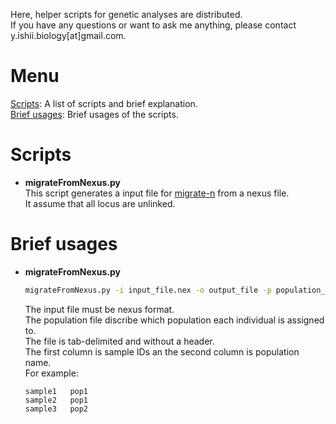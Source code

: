 Here, helper scripts for genetic analyses are distributed.  
If you have any questions or want to ask me anything, please contact y.ishii.biology[at]gmail.com.

# Menu
  [Scripts](#scripts): A list of scripts and brief explanation.  
  [Brief usages](#brief-usages): Brief usages of the scripts.

# Scripts
- **migrateFromNexus.py**  
  This script generates a input file for [migrate-n](https://peterbeerli.com/migrate-html5/) from a nexus file.  
  It assume that all locus are unlinked.  

# Brief usages
- **migrateFromNexus.py**  
  ```bash
  migrateFromNexus.py -i input_file.nex -o output_file -p population_file
  ```
  The input file must be nexus format.  
  The population file discribe which population each individual is assigned to.  
  The file is tab-delimited and without a header.  
  The first column is sample IDs an the second column is population name.  
  For example:
  ```
  sample1   pop1
  sample2   pop1
  sample3   pop2
  ```  


